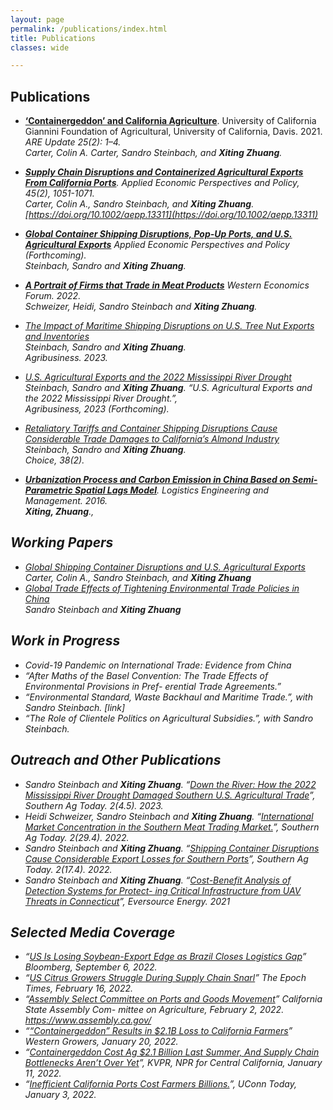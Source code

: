 ```yaml
---
layout: page
permalink: /publications/index.html
title: Publications
classes: wide

---
```


## Publications
 
- [**‘Containergeddon’ and California Agriculture**](https://s.giannini.ucop.edu/uploads/pub/2021/12/20/v25n2_1.pdf). University of California Giannini Foundation of Agricultural, University of California, Davis. 2021. <em>ARE Update<em> 25(2): 1–4.   <br> Carter, Colin A. Carter, Sandro Steinbach, and **Xiting Zhuang**. <br>

- [**Supply Chain Disruptions and Containerized Agricultural Exports From California Ports**](https://doi.org/10.1002/aepp.13311). <em>Applied Economic Perspectives and Policy<em>, 45(2), 1051-1071. <br>  Carter, Colin A., Sandro Steinbach, and **Xiting Zhuang**. [https://doi.org/10.1002/aepp.13311](https://doi.org/10.1002/aepp.13311) <br>

- [**Global Container Shipping Disruptions, Pop-Up Ports, and U.S. Agricultural Exports**](https://www.google.com/url?sa=t&rct=j&q=&esrc=s&source=web&cd=&ved=2ahUKEwje69eghNX8AhXokYkEHWQsBCAQFnoECBgQAQ&url=https%3A%2F%2Fwww.aeaweb.org%2Fconference%2F2023%2Fprogram%2Fpaper%2F9b9y39sR&usg=AOvVaw3gBn65ltqGdSrvv1mvi78O)  <em>Applied Economic Perspectives and Policy<em> (Forthcoming). <br> Steinbach, Sandro and **Xiting Zhuang**.  <br>  

- [**A Portrait of Firms that Trade in Meat Products**](https://waeaonline.org/wp-content/uploads/2022/12/WEF-Fall-2022-Issue-20-Volume-2-All-Intro-and-Articles.pdf#page=6)  <em>Western Economics Forum<em>. 2022.  <br> Schweizer, Heidi, Sandro Steinbach and **Xiting Zhuang**. <br>

- [The Impact of Maritime Shipping Disruptions on U.S. Tree Nut Exports and Inventories](https://doi.org/10.1002/agr.21809) <br> Steinbach, Sandro and **Xiting Zhuang**. <br> <em>Agribusiness<em>. 2023.  

- [U.S. Agricultural Exports and the 2022 Mississippi River Drought](https://ageconsearch.umn.edu/record/335476/files/26473.pdf) <br> Steinbach, Sandro and **Xiting Zhuang**. “U.S. Agricultural Exports and the 2022 Mississippi River Drought.”, <br> <em>Agribusiness<em>, 2023 (Forthcoming).  

- [Retaliatory Tariffs and Container Shipping Disruptions Cause Considerable Trade Damages to California’s Almond Industry](https://econpapers.repec.org/scripts/redir.pf?u=https%3A%2F%2Fageconsearch.umn.edu%2Frecord%2F337188%2Ffiles%2FSteinbach_Retaliatory_38.pdf;h=repec:ags:aaeach:337188) <br> Steinbach, Sandro and **Xiting Zhuang**. <br> <em>Choice<em>, 38(2).   

- [**Urbanization Process and Carbon Emission in China Based on Semi-Parametric Spatial Lags Model**](). Logistics Engineering and Management. 2016. <br> **Xiting, Zhuang**., <br> 


## Working Papers
- [Global Shipping Container Disruptions and U.S. Agricultural Exports](http://dx.doi.org/10.22004/ag.econ.320397) <br> Carter, Colin A., Sandro Steinbach, and **Xiting Zhuang** 
-   [Global Trade Effects of Tightening Environmental Trade Policies in China](https://www.dropbox.com/s/nrx3tob9nk2sxkl/Manuscript%2021-03-01.pdf?dl=0) <br>  Sandro Steinbach and **Xiting Zhuang** 

## Work in Progress
- Covid-19 Pandemic on International Trade: Evidence from China
- “After Maths of the Basel Convention: The Trade Effects of Environmental Provisions in Pref- erential Trade Agreements.”
- “Environmental Standard, Waste Backhaul and Maritime Trade.”, with Sandro Steinbach. [link]
- “The Role of Clientele Politics on Agricultural Subsidies.”, with Sandro Steinbach.


## Outreach and Other Publications
- Sandro Steinbach and **Xiting Zhuang**. “[Down the River: How the 2022 Mississippi River Drought Damaged Southern U.S. Agricultural Trade](https://southernagtoday.org/2023/05/04/down-the-river-how-the-2022-mississippi-river-drought-damaged/)”, Southern Ag Today. 2(4.5). 2023.  
- Heidi Schweizer, Sandro Steinbach and **Xiting Zhuang**. “[International Market Concentration in the Southern Meat Trading Market.](https://southernagtoday.org/2022/07/international-market-concentration-in-the-southern-meat-trading-market/)”, Southern Ag Today. 2(29.4). 2022.  
- Sandro Steinbach and **Xiting Zhuang**. “[Shipping Container Disruptions Cause Considerable Export Losses for Southern Ports](https://southernagtoday.org/2022/04/shipping-container-disruptions-cause-considerable-export-losses-for-southern-ports/)”, Southern Ag Today. 2(17.4). 2022.  
- Sandro Steinbach and **Xiting Zhuang**. “[Cost-Benefit Analysis of Detection Systems for Protect- ing Critical Infrastructure from UAV Threats in Connecticut]((https://www.dropbox.com/s/hmnrb6rljgsyvei/UConn%20CBA%20Report%202021.pdf?dl=0))”, Eversource Energy. 2021  

## Selected Media Coverage
- “[US Is Losing Soybean-Export Edge as Brazil Closes Logistics Gap](https://www.bloomberg.com/news/articles/2022-09-06/)” Bloomberg, September 6, 2022.
- “[US Citrus Growers Struggle During Supply Chain Snarl](https://www.theepochtimes.com/)” The Epoch Times, February 16, 2022. 
- “[Assembly Select Committee on Ports and Goods Movement](https://www.theepochtimes.com/)” California State Assembly Com- mittee on Agriculture, February 2, 2022.
https://www.assembly.ca.gov/
- “[“Containergeddon” Results in $2.1B Loss to California Farmers](https://www.wga.com/blog/“containergeddon”)” Western Growers, January 20, 2022.
- “[Containergeddon Cost Ag $2.1 Billion Last Summer, And Supply Chain Bottlenecks Aren’t Over Yet](https://kvpr.org/business-economy/2022-01-11)”, KVPR, NPR for Central California, January 11, 2022. 
- “[Inefficient California Ports Cost Farmers Billions.](https://today.uconn.edu/2022/01/)”, UConn Today, January 3, 2022. 